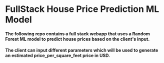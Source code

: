# FullStack House Price Prediction ML Model
#### The following repo contains a full stack webapp that uses a Random Forest ML model to predict house prices based on the client's input.
#### The client can input different parameters which will be used to generate an estimated price_per_square_feet price in USD.
